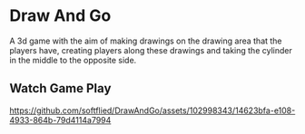 # Draw And Go
A 3d game with the aim of making drawings on the drawing area that the players have, creating players along these drawings and taking the cylinder in the middle to the opposite side.
## Watch Game Play






https://github.com/softflied/DrawAndGo/assets/102998343/14623bfa-e108-4933-864b-79d4114a7994

